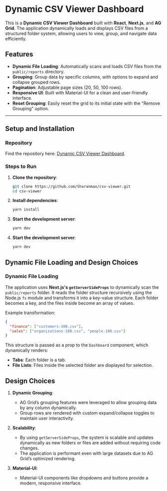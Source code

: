 # Dynamic CSV Viewer Dashboard

This is a **Dynamic CSV Viewer Dashboard** built with **React**, **Next.js**, and **AG Grid**. The application dynamically loads and displays CSV files from a structured folder system, allowing users to view, group, and navigate data efficiently.

## Features
- **Dynamic File Loading**: Automatically scans and loads CSV files from the `public/reports` directory.
- **Grouping**: Group data by specific columns, with options to expand and collapse grouped rows.
- **Pagination**: Adjustable page sizes (20, 50, 100 rows).
- **Responsive UI**: Built with Material-UI for a clean and user-friendly interface.
- **Reset Grouping**: Easily reset the grid to its initial state with the "Remove Grouping" option.

---

## Setup and Installation

### Repository
Find the repository here: [Dynamic CSV Viewer Dashboard](https://github.com/Sharanmax/csv-viewer/).

### Steps to Run
1. **Clone the repository**:
   ```bash
   git clone https://github.com/Sharanmax/csv-viewer.git
   cd csv-viewer
   ```
2. **Install dependencies**:
   ```bash
   yarn install
   ```
3. **Start the development server**:
   ```bash
   yarn dev
   ```
3. **Start the development server**:
   ```bash
   yarn dev
   ```

## Dynamic File Loading and Design Choices

### Dynamic File Loading
The application uses **Next.js's `getServerSideProps`** to dynamically scan the `public/reports` folder. It reads the folder structure recursively using the Node.js `fs` module and transforms it into a key-value structure. Each folder becomes a key, and the files inside become an array of values.

Example transformation:
```json
{
  "finance": ["customers-100.csv"],
  "sales": ["organizations-100.csv", "people-100.csv"]
}
```

This structure is passed as a prop to the `Dashboard` component, which dynamically renders:

- **Tabs**: Each folder is a tab.
- **File Lists**: Files inside the selected folder are displayed for selection.

## Design Choices

1. **Dynamic Grouping**:
   - AG Grid’s grouping features were leveraged to allow grouping data by any column dynamically.
   - Group rows are rendered with custom expand/collapse toggles to maintain user interactivity.

2. **Scalability**:
   - By using `getServerSideProps`, the system is scalable and updates dynamically as new folders or files are added without requiring code changes.
   - The application is performant even with large datasets due to AG Grid’s optimized rendering.

3. **Material-UI**:
   - Material-UI components like dropdowns and buttons provide a modern, responsive interface.

